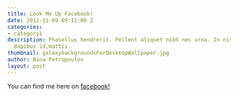```yaml
---
title: Look Me Up Facebook!
date: 2012-11-09 09:11:00 Z
categories:
- category1
description: Phasellus hendrerit. Pellent aliquet nibh nec urna. In nis aliquet vel,
  dapibus id,mattis.
thumbnail: galaxybackgroundsForDesktopWallpaper.jpg
author: Nina Petropoulos
layout: post
---
```


You can find me here on [facebook!](https://www.facebook.com/terrance.gallaher)
